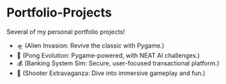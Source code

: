 # Portfolio-Projects
Several of my personal portfolio projects!

- 🛸  (Alien Invasion: Revive the classic with Pygame.)
- 🏓  (Pong Evolution: Pygame-powered, with NEAT AI challenges.)
- 💰  (Banking System Sim: Secure, user-focused transactional platform.)
- 🔫  (Shooter Extravaganza: Dive into immersive gameplay and fun.)
